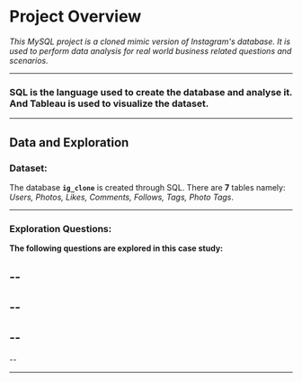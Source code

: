 # Project Overview

*This MySQL project is a cloned mimic version of Instagram's database. It is used to perform data analysis for real world business related questions and scenarios.*

-------------------------------------------------------------------------------------------------------------------------------------------------
### SQL is the language used to create the database and analyse it. And Tableau is used to visualize the dataset. 
-------------------------------------------------------------------------------------------------------------------------------------------------
## Data and Exploration

### Dataset: <br />

The database **`ig_clone`** is created through SQL. There are **7** tables namely: *Users, Photos, Likes, Comments, Follows, Tags, Photo Tags*.

-------------------------------------------------------------------------------------------------------------------------------------------------

### Exploration Questions: <br />
 
**The following questions are explored in this case study:**
 
--
--
--
--
--
--
--

 
-------------------------------------------------------------------------------------------------------------------------------------------------
